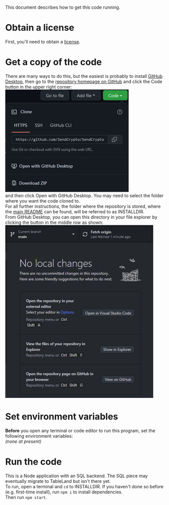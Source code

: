 This document describes how to get this code running.

# Obtain a license
First, you'll need to obtain a [license](license.md).  

# Get a copy of the code
There are many ways to do this, but the easiest is probably to install
[GitHub Desktop](https://desktop.github.com/), then go to the
[repository homepage on GitHub](https://github.com/SendCrypto/SendCrypto)
and click the Code button in the upper right corner:  
![Screenshot of clicking 'Code' drop-down button in dark mode](images/CodeButton.png)  
and then click Open with GitHub Desktop.
You may need to select the folder where you want the code cloned to.  
For all further instructions, the folder where the repository is stored, where the
[main README](../README.md) can be found, will be referred to as INSTALLDIR.  
From GitHub Desktop, you can open this directory in your file explorer by clicking the
button in the middle row as shown:  
![Screenshot of GitHub Desktop with this repo open in dark mode](images/GitHubDesktop.png)  

# Set environment variables
**Before** you open any terminal or code editor to run this program, set the following environment variables:  
*(none at present)*

# Run the code
This is a Node application with an SQL backend.  The SQL piece may eventually migrate to TableLand but isn't there yet.  
To run, open a terminal and `cd` to INSTALLDIR.
If you haven't done so before (e.g. first-time install), run `npm i` to install dependencies.  
Then run `npm start`.  
